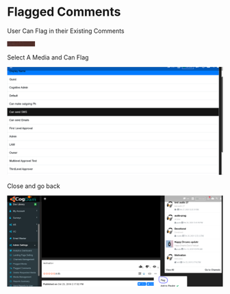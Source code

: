 # Flagged Comments

User Can Flag in their Existing Comments

![](../.gitbook/assets/image%20%2857%29.png)

Select A Media and Can Flag

![](../.gitbook/assets/image%20%28247%29.png)

Close and go back

![](../.gitbook/assets/image%20%28241%29.png)



